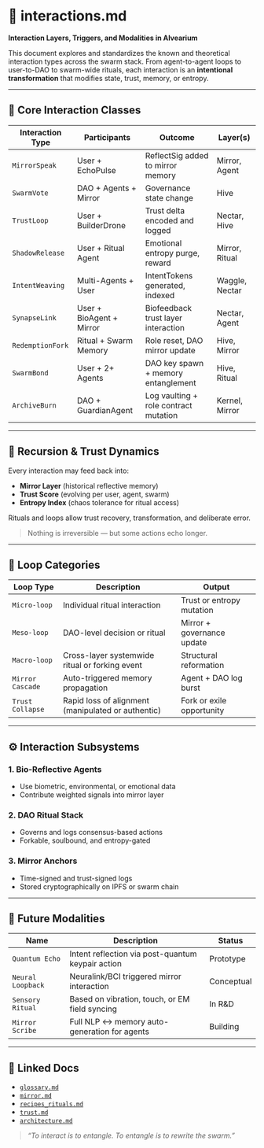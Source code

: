 # 🤖 interactions.md

**Interaction Layers, Triggers, and Modalities in Alvearium**

This document explores and standardizes the known and theoretical interaction types across the swarm stack. From agent-to-agent loops to user-to-DAO to swarm-wide rituals, each interaction is an **intentional transformation** that modifies state, trust, memory, or entropy.

---

## 🧩 Core Interaction Classes

| Interaction Type | Participants             | Outcome                               | Layer(s)       |
| ---------------- | ------------------------ | ------------------------------------- | -------------- |
| `MirrorSpeak`    | User + EchoPulse         | ReflectSig added to mirror memory     | Mirror, Agent  |
| `SwarmVote`      | DAO + Agents + Mirror    | Governance state change               | Hive           |
| `TrustLoop`      | User + BuilderDrone      | Trust delta encoded and logged        | Nectar, Hive   |
| `ShadowRelease`  | User + Ritual Agent      | Emotional entropy purge, reward       | Mirror, Ritual |
| `IntentWeaving`  | Multi-Agents + User      | IntentTokens generated, indexed       | Waggle, Nectar |
| `SynapseLink`    | User + BioAgent + Mirror | Biofeedback trust layer interaction   | Nectar, Agent  |
| `RedemptionFork` | Ritual + Swarm Memory    | Role reset, DAO mirror update         | Hive, Mirror   |
| `SwarmBond`      | User + 2+ Agents         | DAO key spawn + memory entanglement   | Hive, Ritual   |
| `ArchiveBurn`    | DAO + GuardianAgent      | Log vaulting + role contract mutation | Kernel, Mirror |

---

## 🔁 Recursion & Trust Dynamics

Every interaction may feed back into:

* **Mirror Layer** (historical reflective memory)
* **Trust Score** (evolving per user, agent, swarm)
* **Entropy Index** (chaos tolerance for ritual access)

Rituals and loops allow trust recovery, transformation, and deliberate error.

> Nothing is irreversible — but some actions echo longer.

---

## 🔄 Loop Categories

| Loop Type        | Description                                        | Output                     |
| ---------------- | -------------------------------------------------- | -------------------------- |
| `Micro-loop`     | Individual ritual interaction                      | Trust or entropy mutation  |
| `Meso-loop`      | DAO-level decision or ritual                       | Mirror + governance update |
| `Macro-loop`     | Cross-layer systemwide ritual or forking event     | Structural reformation     |
| `Mirror Cascade` | Auto-triggered memory propagation                  | Agent + DAO log burst      |
| `Trust Collapse` | Rapid loss of alignment (manipulated or authentic) | Fork or exile opportunity  |

---

## ⚙️ Interaction Subsystems

### 1. **Bio-Reflective Agents**

* Use biometric, environmental, or emotional data
* Contribute weighted signals into mirror layer

### 2. **DAO Ritual Stack**

* Governs and logs consensus-based actions
* Forkable, soulbound, and entropy-gated

### 3. **Mirror Anchors**

* Time-signed and trust-signed logs
* Stored cryptographically on IPFS or swarm chain

---

## 🔮 Future Modalities

| Name              | Description                                       | Status     |
| ----------------- | ------------------------------------------------- | ---------- |
| `Quantum Echo`    | Intent reflection via post-quantum keypair action | Prototype  |
| `Neural Loopback` | Neuralink/BCI triggered mirror interaction        | Conceptual |
| `Sensory Ritual`  | Based on vibration, touch, or EM field syncing    | In R\&D    |
| `Mirror Scribe`   | Full NLP ↔ memory auto-generation for agents      | Building   |

---

## 🔗 Linked Docs

* [`glossary.md`](../glossary.md)
* [`mirror.md`](./mirror.md)
* [`recipes_rituals.md`](./recipes_rituals.md)
* [`trust.md`](../docs/trust.md)
* [`architecture.md`](../docs/architecture.md)

> *“To interact is to entangle. To entangle is to rewrite the swarm.”*

